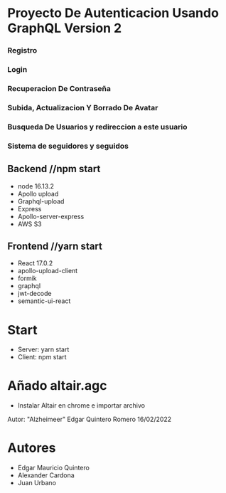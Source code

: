 # Proyecto De Autenticacion Usando GraphQL Version 2

### Registro
### Login
### Recuperacion De Contraseña
### Subida, Actualizacion Y Borrado De Avatar
### Busqueda De Usuarios y redireccion a este usuario
### Sistema de seguidores y seguidos

## Backend //npm start
* node 16.13.2
* Apollo upload
* Graphql-upload
* Express
* Apollo-server-express
* AWS S3 
  

## Frontend //yarn start
* React 17.0.2
* apollo-upload-client
* formik
* graphql
* jwt-decode
* semantic-ui-react


# Start
- Server: yarn start
- Client: npm start


# Añado altair.agc
- Instalar Altair en chrome e importar archivo

Autor: "Alzheimeer" Edgar Quintero Romero
16/02/2022

# Autores
- Edgar Mauricio Quintero
- Alexander Cardona
- Juan Urbano